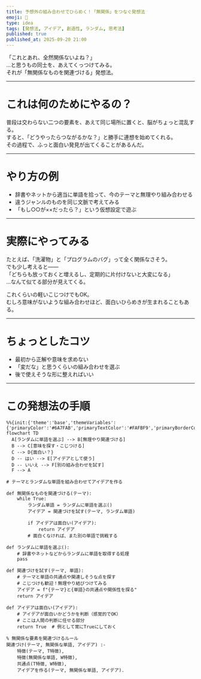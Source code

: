 ```yaml
---
title: 予想外の組み合わせでひらめく！「無関係」をつなぐ発想法
emoji: 🌱
type: idea
tags: [発想法, アイデア, 創造性, ランダム, 思考法]
published: true
published_at: 2025-09-20 21:00
---
```


「これとあれ、全然関係ないよね？」  
…と思うもの同士を、あえてくっつけてみる。  
それが「無関係なものを関連づける」発想法。

---

# これは何のためにやるの？

普段は交わらない二つの要素を、あえて同じ場所に置くと、脳がちょっと混乱する。  
すると、「どうやったらつながるかな？」と勝手に連想を始めてくれる。  
その過程で、ふっと面白い発見が出てくることがあるんだ。

---

# やり方の例

- 辞書やネットから適当に単語を拾って、今のテーマと無理やり組み合わせる  
- 違うジャンルのものを同じ文脈で考えてみる  
- 「もし○○が××だったら？」という仮想設定で遊ぶ  

---

# 実際にやってみる

たとえば、「洗濯物」と「プログラムのバグ」って全く関係なさそう。  
でも少し考えると――  
「どちらも放っておくと増えるし、定期的に片付けないと大変になる」  
…なんて似てる部分が見えてくる。

これくらいの軽いこじつけでもOK。  
むしろ意味がないような組み合わせほど、面白いひらめきが生まれることもある。

---

# ちょっとしたコツ

- 最初から正解や意味を求めない  
- 「変だな」と思うくらいの組み合わせを選ぶ  
- 後で使えそうな形に整えればいい

---

# この発想法の手順
```mermaid
%%{init:{'theme':'base','themeVariables':{'primaryColor':'#6A7FAB','primaryTextColor':'#FAFBF9','primaryBorderColor':'#6A7FAB','lineColor':'#6A7FABCC','textColor':'#6A7FABCC','fontSize':'10px'}}}%%
flowchart TD
  A[ランダムに単語を選ぶ] --> B[無理やり関連づける]
  B --> C[意味を探す・こじつける]
  C --> D{面白い？}
  D -- はい --> E[アイデアとして使う]
  D -- いいえ --> F[別の組み合わせを試す]
  F --> A
```
```python:python
# テーマとランダムな単語を組み合わせてアイデアを作る

def 無関係なものを関連づける(テーマ):
    while True:
        ランダム単語 = ランダムに単語を選ぶ()
        アイデア = 関連づけを試す(テーマ, ランダム単語)
        
        if アイデアは面白い(アイデア):
            return アイデア
        # 面白くなければ、また別の単語で挑戦する

def ランダムに単語を選ぶ():
    # 辞書やネットなどからランダムに単語を取得する処理
    pass

def 関連づけを試す(テーマ, 単語):
    # テーマと単語の共通点や関連しそうな点を探す
    # こじつけも歓迎！無理やり結びつけてみる
    アイデア = f"{テーマ}と{単語}の共通点や関係性を探る"
    return アイデア

def アイデアは面白い(アイデア):
    # アイデアが面白いかどうかを判断（感覚的でOK）
    # ここは人間の判断に任せる部分
    return True  # 例として常にTrueにしておく
```
```prolog:prolog
% 無関係な要素を関連づけるルール
関連づけ(テーマ, 無関係な単語, アイデア) :-
    特徴(テーマ, T特徴),
    特徴(無関係な単語, W特徴),
    共通点(T特徴, W特徴),
    アイデアを作る(テーマ, 無関係な単語, アイデア).

```


